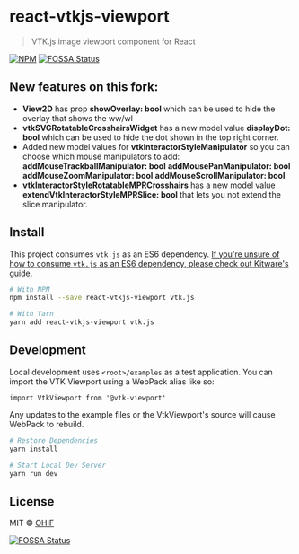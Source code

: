 # react-vtkjs-viewport

> VTK.js image viewport component for React

[![NPM](https://img.shields.io/npm/v/react-vtkjs-viewport.svg)](https://www.npmjs.com/package/react-vtkjs-viewport)
[![FOSSA Status](https://app.fossa.io/api/projects/git%2Bgithub.com%2FOHIF%2Freact-vtkjs-viewport.svg?type=shield)](https://app.fossa.io/projects/git%2Bgithub.com%2FOHIF%2Freact-vtkjs-viewport?ref=badge_shield)

## New features on this fork:

* **View2D** has prop **showOverlay: bool** which can be used to hide the
  overlay that shows the ww/wl
* **vtkSVGRotatableCrosshairsWidget** has a new model value **displayDot: bool**
  which can be used to hide the dot shown in the top right corner.
* Added new model values for **vtkInteractorStyleManipulator** so you can choose
  which mouse manipulators to add:
**addMouseTrackballManipulator: bool**
**addMousePanManipulator: bool**
**addMouseZoomManipulator: bool**
**addMouseScrollManipulator: bool**
* **vtkInteractorStyleRotatableMPRCrosshairs** has a new model value **extendVtkInteractorStyleMPRSlice: bool** that lets you not extend the slice manipulator.

## Install

This project consumes `vtk.js` as an ES6 dependency.
[If you're unsure of how to consume `vtk.js` as an ES6 dependency, please check out Kitware's guide.](https://kitware.github.io/vtk-js/docs/intro_vtk_as_es6_dependency.html#Webpack-config)

```bash
# With NPM
npm install --save react-vtkjs-viewport vtk.js

# With Yarn
yarn add react-vtkjs-viewport vtk.js
```

## Development

Local development uses `<root>/examples` as a test application. You can import
the VTK Viewport using a WebPack alias like so:

`import VtkViewport from '@vtk-viewport'`

Any updates to the example files or the VtkViewport's source will cause WebPack
to rebuild.

```bash
# Restore Dependencies
yarn install

# Start Local Dev Server
yarn run dev
```

## License

MIT © [OHIF](https://github.com/OHIF)

<!--
    Links
-->

[![FOSSA Status](https://app.fossa.io/api/projects/git%2Bgithub.com%2FOHIF%2Freact-vtkjs-viewport.svg?type=large)](https://app.fossa.io/projects/git%2Bgithub.com%2FOHIF%2Freact-vtkjs-viewport?ref=badge_large)
